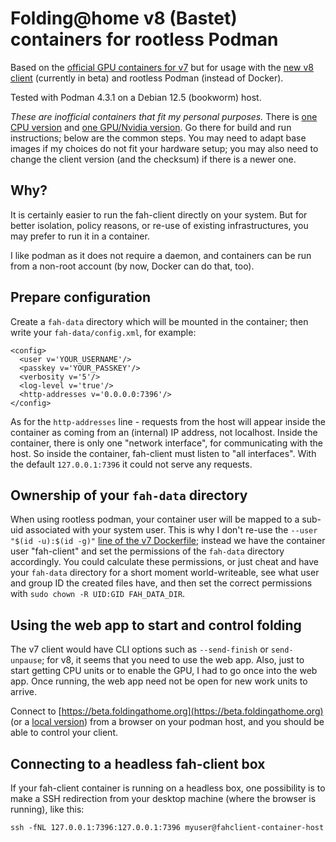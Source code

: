 # Folding@home v8 (Bastet) containers for rootless Podman

Based on the [official GPU containers for v7](https://github.com/FoldingAtHome/containers)
but for usage with the [new v8 client](https://github.com/FoldingAtHome/fah-client-bastet)
(currently in beta) and rootless Podman (instead of Docker).

Tested with Podman 4.3.1 on a Debian 12.5 (bookworm) host.

*These are inofficial containers that fit my personal purposes.*
There is [one CPU version](fah-bastet-podman-cpu) and
[one GPU/Nvidia version](fah-bastet-podman-nvidia). 
Go there for build and run instructions; below are the common steps.
You may need to adapt base images if my choices do not
fit your hardware setup; you may also need to change the client version
(and the checksum) if there is a newer one.

## Why?

It is certainly easier to run the fah-client directly on your system.
But for better isolation, policy reasons, or re-use of existing
infrastructures, you may prefer to run it in a container.

I like podman as it does not require a daemon, and containers can be run
from a non-root account (by now, Docker can do that, too).

## Prepare configuration

Create a ``fah-data`` directory which will be mounted in the container;
then write your ``fah-data/config.xml``, for example:

    <config>
      <user v='YOUR_USERNAME'/>
      <passkey v='YOUR_PASSKEY'/>
      <verbosity v='5'/>
      <log-level v='true'/>
      <http-addresses v='0.0.0.0:7396'/>
    </config>

As for the ``http-addresses`` line - requests from the host will appear inside
the container as coming from an (internal) IP address, not localhost.
Inside the container, there is only one "network interface", for communicating
with the host. So inside the container, fah-client must listen to
"all interfaces". With the default ``127.0.0.1:7396`` it could not
serve any requests.

## Ownership of your ``fah-data`` directory

When using rootless podman, your container user
will be mapped to a sub-uid associated with your system user.
This is why I don't re-use the ``--user "$(id -u):$(id -g)"``
[line of the v7 Dockerfile](https://github.com/FoldingAtHome/containers/tree/master/fah-gpu#start-folding-on-a-single-machine); instead we have the container user
"fah-client" and set the permissions of the ``fah-data`` directory accordingly.
You could calculate these permissions, or just cheat and have your
``fah-data`` directory for a short moment world-writeable, see what user
and group ID the created files have, and then set the correct
permissions with ``sudo chown -R UID:GID FAH_DATA_DIR``.

## Using the web app to start and control folding

The v7 client would have CLI options such as ``--send-finish`` or
``send-unpause``; for v8, it seems that you need to use the web app.
Also, just to start getting CPU units or to enable the GPU,
I had to go once into the web app. Once running, the web app need not
be open for new work units to arrive.

Connect to [https://beta.foldingathome.org](https://beta.foldingathome.org) (or a
[local version](https://github.com/FoldingAtHome/fah-web-client-bastet))
from a browser on your podman host, and you should be able to control
your client.
  
## Connecting to a headless fah-client box

If your fah-client container is running on a headless box, one possibility
is to make a SSH redirection from your desktop machine (where the browser
is running), like this:

    ssh -fNL 127.0.0.1:7396:127.0.0.1:7396 myuser@fahclient-container-host
